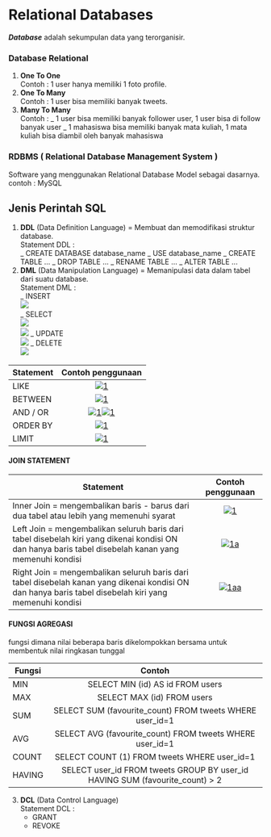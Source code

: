 # Relational Databases

**_Database_** adalah sekumpulan data yang terorganisir.

### Database Relational

1. **One To One**  
   Contoh : 1 user hanya memiliki 1 foto profile.
2. **One To Many**  
   Contoh : 1 user bisa memiliki banyak tweets.
3. **Many To Many**  
   Contoh :
   _ 1 user bisa memiliki banyak follower user, 1 user bisa di follow banyak user
   _ 1 mahasiswa bisa memiliki banyak mata kuliah, 1 mata kuliah bisa diambil oleh banyak mahasiswa

### RDBMS ( Relational Database Management System )

Software yang menggunakan Relational Database Model sebagai dasarnya.  
contoh : MySQL

## Jenis Perintah SQL

1. **DDL** (Data Definition Language) = Membuat dan memodifikasi struktur database.  
   Statement DDL :  
    _ CREATE DATABASE database_name
   _ USE database_name
   _ CREATE TABLE ...
   _ DROP TABLE ...
   _ RENAME TABLE ...
   _ ALTER TABLE ...
2. **DML** (Data Manipulation Language) = Memanipulasi data dalam tabel dari suatu database.  
   Statement DML :  
    _ INSERT  
    <a href="https://imgbb.com/"><img src="https://i.ibb.co/61c2T59/1.png"></a>  
    _ SELECT  
    <a href="https://imgbb.com/"><img src="https://i.ibb.co/ggGsnrT/1.png"></a>  
    <a href="https://imgbb.com/"><img src="https://i.ibb.co/QFdc7jh/1.png" ></a>
   _ UPDATE  
    <a href="https://ibb.co/wcQ3HqC"><img src="https://i.ibb.co/TW0pXGR/1.png"></a>
   _ DELETE  
    <a href="https://imgbb.com/"><img src="https://i.ibb.co/Mpv67bJ/1.png" ></a>

| Statement |                                                                                      Contoh penggunaan                                                                                       |
| --------- | :------------------------------------------------------------------------------------------------------------------------------------------------------------------------------------------: |
| LIKE      |                                                <a href="https://imgbb.com/"><img src="https://i.ibb.co/5GBtFcJ/1.png" alt="1" border="0"></a>                                                |
| BETWEEN   |                                                <a href="https://imgbb.com/"><img src="https://i.ibb.co/ZSXn1KX/1.png" alt="1" border="0"></a>                                                |
| AND / OR  | <a href="https://imgbb.com/"><img src="https://i.ibb.co/L5DZY8S/1.png" alt="1" border="0"></a><a href="https://imgbb.com/"><img src="https://i.ibb.co/RS1yq0w/1.png" alt="1" border="0"></a> |
| ORDER BY  |                                                <a href="https://imgbb.com/"><img src="https://i.ibb.co/qdJQqSR/1.png" alt="1" border="0"></a>                                                |
| LIMIT     |                                                <a href="https://imgbb.com/"><img src="https://i.ibb.co/g9JFKrg/1.png" alt="1" border="0"></a>                                                |

#### JOIN STATEMENT

| Statement                                                                                                                                              |                                         Contoh penggunaan                                          |
| ------------------------------------------------------------------------------------------------------------------------------------------------------ | :------------------------------------------------------------------------------------------------: |
| Inner Join = mengembalikan baris - barus dari dua tabel atau lebih yang memenuhi syarat                                                                |   <a href="https://imgbb.com/"><img src="https://i.ibb.co/YNkLNnJ/1.png" alt="1" border="0"></a>   |
| Left Join = mengembalikan seluruh baris dari tabel disebelah kiri yang dikenai kondisi ON dan hanya baris tabel disebelah kanan yang memenuhi kondisi  |  <a href="https://imgbb.com/"><img src="https://i.ibb.co/R3HmHSz/1a.png" alt="1a" border="0"></a>  |
| Right Join = mengembalikan seluruh baris dari tabel disebelah kanan yang dikenai kondisi ON dan hanya baris tabel disebelah kiri yang memenuhi kondisi | <a href="https://imgbb.com/"><img src="https://i.ibb.co/0YfyHsz/1aa.png" alt="1aa" border="0"></a> |

#### FUNGSI AGREGASI

fungsi dimana nilai beberapa baris dikelompokkan bersama untuk membentuk nilai ringkasan tunggal

| Fungsi |                                    Contoh                                    |
| ------ | :--------------------------------------------------------------------------: |
| MIN    |                       SELECT MIN (id) AS id FROM users                       |
| MAX    |                          SELECT MAX (id) FROM users                          |
| SUM    |           SELECT SUM (favourite_count) FROM tweets WHERE user_id=1           |
| AVG    |           SELECT AVG (favourite_count) FROM tweets WHERE user_id=1           |
| COUNT  |                 SELECT COUNT (1) FROM tweets WHERE user_id=1                 |
| HAVING | SELECT user_id FROM tweets GROUP BY user_id HAVING SUM (favourite_count) > 2 |

3. **DCL** (Data Control Language)  
   Statement DCL :
   - GRANT
   - REVOKE

